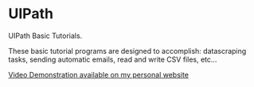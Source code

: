 # UIPath

UIPath Basic Tutorials. <br>

These basic tutorial programs are designed to accomplish: datascraping tasks, sending automatic emails, read and write CSV files, etc...

[Video Demonstration available on my personal website](https://pierpaolo28.github.io/Projects/project1.html)
